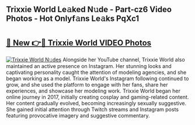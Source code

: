 ## Trixxie World Le𝚊ked N𝚞de - Part-cz6 Video Photos - Hot Onlyf𝚊ns Le𝚊ks PqXc1

# <h2><a href="http://ac25910.deff.icu/?id=Trixxie+World">🔗 New 👉🔴 Trixxie World VIDEO Photos</a></h2>

[![Trixxie World N𝚞des](https://i.imgur.com/rIISA9y.gif)](http://ac25910.deff.icu/?id=Trixxie+World)
Alongside her YouTube channel, Trixxie World also maintained an active presence on Instagram. Her stunning looks and captivating personality caught the attention of modeling agencies, and she began working as a model. Trixxie World's Instagram following continued to grow, and she used the platform to engage with her fans, share her experiences, and showcase her modeling work. Trixxie World began her online journey in 2017, initially creating cosplay and gaming-related content. Her content gradually evolved, becoming increasingly sexually suggestive. She gained initial attention through Twitch streams and Instagram posts featuring provocative imagery and suggestive commentary.
